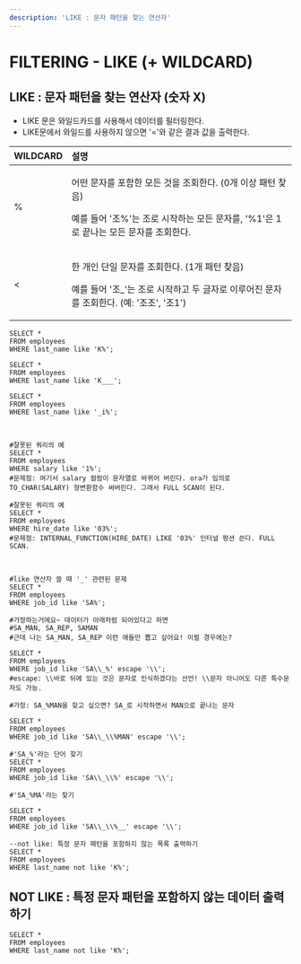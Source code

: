 ```yaml
---
description: 'LIKE : 문자 패턴을 찾는 연산자'
---
```


# FILTERING - LIKE \(+ WILDCARD\)

## LIKE : 문자 패턴을 찾는 연산자 \(숫자 X\)

* LIKE 문은 와일드카드를 사용해서 데이터를 필터링한다. 
* LIKE문에서 와일드를 사용하지 않으면 '='와 같은 결과 값을 출력한다. 

<table>
  <thead>
    <tr>
      <th style="text-align:left">WILDCARD</th>
      <th style="text-align:left">&#xC124;&#xBA85;</th>
    </tr>
  </thead>
  <tbody>
    <tr>
      <td style="text-align:left">%</td>
      <td style="text-align:left">
        <p>&#xC5B4;&#xB5A4; &#xBB38;&#xC790;&#xB97C; &#xD3EC;&#xD568;&#xD55C; &#xBAA8;&#xB4E0;
          &#xAC83;&#xC744; &#xC870;&#xD68C;&#xD55C;&#xB2E4;. (0&#xAC1C; &#xC774;&#xC0C1;
          &#xD328;&#xD134; &#xCC3E;&#xC74C;)</p>
        <p>&#xC608;&#xB97C; &#xB4E4;&#xC5B4; &apos;&#xC870;%&apos;&#xB294; &#xC870;&#xB85C;
          &#xC2DC;&#xC791;&#xD558;&#xB294; &#xBAA8;&#xB4E0; &#xBB38;&#xC790;&#xB97C;,
          &apos;%1&apos;&#xC740; 1&#xB85C; &#xB05D;&#xB098;&#xB294; &#xBAA8;&#xB4E0;
          &#xBB38;&#xC790;&#xB97C; &#xC870;&#xD68C;&#xD55C;&#xB2E4;.</p>
      </td>
    </tr>
    <tr>
      <td style="text-align:left">&lt;</td>
      <td style="text-align:left">
        <p>&#xD55C; &#xAC1C;&#xC778; &#xB2E8;&#xC77C; &#xBB38;&#xC790;&#xB97C; &#xC870;&#xD68C;&#xD55C;&#xB2E4;.
          (1&#xAC1C; &#xD328;&#xD134; &#xCC3E;&#xC74C;)</p>
        <p>&#xC608;&#xB97C; &#xB4E4;&#xC5B4; &apos;&#xC870;_&apos;&#xB294; &#xC870;&#xB85C;
          &#xC2DC;&#xC791;&#xD558;&#xACE0; &#xB450; &#xAE00;&#xC790;&#xB85C; &#xC774;&#xB8E8;&#xC5B4;&#xC9C4;
          &#xBB38;&#xC790;&#xB97C; &#xC870;&#xD68C;&#xD55C;&#xB2E4;. (&#xC608;: &apos;&#xC870;&#xC870;&apos;,
          &apos;&#xC870;1&apos;)</p>
      </td>
    </tr>
  </tbody>
</table>

```text
SELECT *
FROM employees 
WHERE last_name like 'K%';

SELECT *
FROM employees 
WHERE last_name like 'K___';

SELECT *
FROM employees 
WHERE last_name like '_i%';



#잘못된 쿼리의 예
SELECT * 
FROM employees 
WHERE salary like '1%';
#문제점: 여기서 salary 컬럼이 문자열로 바뀌어 버린다. ora가 임의로 TO_CHAR(SALARY) 형변환함수 써버린다. 그래서 FULL SCAN이 된다.

#잘못된 쿼리의 예
SELECT *
FROM employees 
WHERE hire_date like '03%';
#문제점: INTERNAL_FUNCTION(HIRE_DATE) LIKE '03%' 인터널 펑션 쓴다. FULL SCAN.



#like 연산자 쓸 때 '_' 관련된 문제
SELECT *
FROM employees
WHERE job_id like 'SA%';

#가정하는거에요~ 데이터가 아래처럼 되어있다고 하면 
#SA_MAN, SA_REP, SAMAN 
#근데 나는 SA_MAN, SA_REP 이런 애들만 뽑고 싶어요! 이럴 경우에는?

SELECT *
FROM employees
WHERE job_id like 'SA\\_%' escape '\\';
#escape: \\바로 뒤에 있는 것은 문자로 인식하겠다는 선언! \\문자 아니어도 다른 특수문자도 가능.

#가정: SA_%MAN을 찾고 싶으면? SA_로 시작하면서 MAN으로 끝나는 문자 

SELECT *
FROM employees
WHERE job_id like 'SA\\_\\%MAN' escape '\\';

#'SA_%'라는 단어 찾기 
SELECT *
FROM employees
WHERE job_id like 'SA\\_\\%' escape '\\';

#'SA_%MA'라는 찾기

SELECT *
FROM employees
WHERE job_id like 'SA\\_\\%__' escape '\\';

--not like: 특정 문자 패턴을 포함하지 않는 목록 출력하기 
SELECT *
FROM employees
WHERE last_name not like 'K%';
```

## NOT LIKE : 특정 문자 패턴을 포함하지 않는 데이터 출력하기 

```text
SELECT *
FROM employees
WHERE last_name not like 'K%'; 
```


